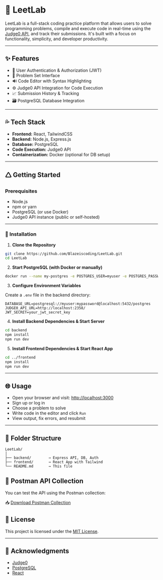 # 🚀 LeetLab

LeetLab is a full-stack coding practice platform that allows users to solve programming problems, compile and execute code in real-time using the [Judge0 API](https://judge0.com/), and track their submissions. It's built with a focus on functionality, simplicity, and developer productivity.

---

## ✨ Features

- 🔐 User Authentication & Authorization (JWT)
- 🧠 Problem Set Interface
- 🔊 Code Editor with Syntax Highlighting
- ⚙️ Judge0 API Integration for Code Execution
- 📈 Submission History & Tracking
- 🗃️ PostgreSQL Database Integration

---

## 💦 Tech Stack

- **Frontend:** React, TailwindCSS
- **Backend:** Node.js, Express.js
- **Database:** PostgreSQL
- **Code Execution:** Judge0 API
- **Containerization:** Docker (optional for DB setup)

---

## 🛆 Getting Started

### Prerequisites

- Node.js
- npm or yarn
- PostgreSQL (or use Docker)
- Judge0 API instance (public or self-hosted)

---

### 🔧 Installation

1. **Clone the Repository**

```bash
git clone https://github.com/Blazeiscoding/LeetLab.git
cd LeetLab
```

2. **Start PostgreSQL (with Docker or manually)**

```bash
docker run --name my-postgres -e POSTGRES_USER=myuser -e POSTGRES_PASSWORD=mypassword -p 5432:5432 -d postgres
```

3. **Configure Environment Variables**

Create a `.env` file in the backend directory:

```env
DATABASE_URL=postgresql://myuser:mypassword@localhost:5432/postgres
JUDGE0_API_URL=http://localhost:2358/
JWT_SECRET=your_jwt_secret_key
```

4. **Install Backend Dependencies & Start Server**

```bash
cd backend
npm install
npm run dev
```

5. **Install Frontend Dependencies & Start React App**

```bash
cd ../frontend
npm install
npm run dev
```

---

## 🌐 Usage

- Open your browser and visit: [http://localhost:3000](http://localhost:8080)
- Sign up or log in
- Choose a problem to solve
- Write code in the editor and click `Run`
- View output, fix errors, and resubmit

---

## 📁 Folder Structure

```
LeetLab/
│
├── backend/        → Express API, DB, Auth
├── frontend/       → React App with Tailwind
└── README.md       → This file
```

## 🧪 Postman API Collection

You can test the API using the Postman collection:

📥 [Download Postman Collection](./postman/LeetLab.postman_collection.json)

## 📄 License

This project is licensed under the [MIT License](LICENSE).

---

## 🙌 Acknowledgments

- [Judge0](https://judge0.com/)
- [PostgreSQL](https://www.postgresql.org/)
- [React](https://reactjs.org/)
